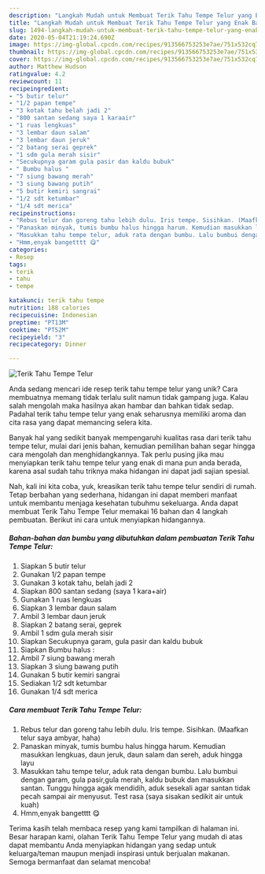 ```yaml
---
description: "Langkah Mudah untuk Membuat Terik Tahu Tempe Telur yang Enak Banget"
title: "Langkah Mudah untuk Membuat Terik Tahu Tempe Telur yang Enak Banget"
slug: 1494-langkah-mudah-untuk-membuat-terik-tahu-tempe-telur-yang-enak-banget
date: 2020-05-04T21:19:24.690Z
image: https://img-global.cpcdn.com/recipes/913566753253e7ae/751x532cq70/terik-tahu-tempe-telur-foto-resep-utama.jpg
thumbnail: https://img-global.cpcdn.com/recipes/913566753253e7ae/751x532cq70/terik-tahu-tempe-telur-foto-resep-utama.jpg
cover: https://img-global.cpcdn.com/recipes/913566753253e7ae/751x532cq70/terik-tahu-tempe-telur-foto-resep-utama.jpg
author: Matthew Hudson
ratingvalue: 4.2
reviewcount: 11
recipeingredient:
- "5 butir telur"
- "1/2 papan tempe"
- "3 kotak tahu belah jadi 2"
- "800 santan sedang saya 1 karaair"
- "1 ruas lengkuas"
- "3 lembar daun salam"
- "3 lembar daun jeruk"
- "2 batang serai geprek"
- "1 sdm gula merah sisir"
- "Secukupnya garam gula pasir dan kaldu bubuk"
- " Bumbu halus "
- "7 siung bawang merah"
- "3 siung bawang putih"
- "5 butir kemiri sangrai"
- "1/2 sdt ketumbar"
- "1/4 sdt merica"
recipeinstructions:
- "Rebus telur dan goreng tahu lebih dulu. Iris tempe. Sisihkan. (Maafkan telur saya ambyar, haha)"
- "Panaskan minyak, tumis bumbu halus hingga harum. Kemudian masukkan lengkuas, daun jeruk, daun salam dan sereh, aduk hingga layu"
- "Masukkan tahu tempe telur, aduk rata dengan bumbu. Lalu bumbui dengan garam, gula pasir,gula merah, kaldu bubuk dan masukkan santan. Tunggu hingga agak mendidih, aduk sesekali agar santan tidak pecah sampai air menyusut. Test rasa (saya sisakan sedikit air untuk kuah)"
- "Hmm,enyak bangetttt 😋"
categories:
- Resep
tags:
- terik
- tahu
- tempe

katakunci: terik tahu tempe 
nutrition: 188 calories
recipecuisine: Indonesian
preptime: "PT13M"
cooktime: "PT52M"
recipeyield: "3"
recipecategory: Dinner

---
```



![Terik Tahu Tempe Telur](https://img-global.cpcdn.com/recipes/913566753253e7ae/751x532cq70/terik-tahu-tempe-telur-foto-resep-utama.jpg)

Anda sedang mencari ide resep terik tahu tempe telur yang unik? Cara membuatnya memang tidak terlalu sulit namun tidak gampang juga. Kalau salah mengolah maka hasilnya akan hambar dan bahkan tidak sedap. Padahal terik tahu tempe telur yang enak seharusnya memiliki aroma dan cita rasa yang dapat memancing selera kita.



Banyak hal yang sedikit banyak mempengaruhi kualitas rasa dari terik tahu tempe telur, mulai dari jenis bahan, kemudian pemilihan bahan segar hingga cara mengolah dan menghidangkannya. Tak perlu pusing jika mau menyiapkan terik tahu tempe telur yang enak di mana pun anda berada, karena asal sudah tahu triknya maka hidangan ini dapat jadi sajian spesial.


Nah, kali ini kita coba, yuk, kreasikan terik tahu tempe telur sendiri di rumah. Tetap berbahan yang sederhana, hidangan ini dapat memberi manfaat untuk membantu menjaga kesehatan tubuhmu sekeluarga. Anda dapat membuat Terik Tahu Tempe Telur memakai 16 bahan dan 4 langkah pembuatan. Berikut ini cara untuk menyiapkan hidangannya.

<!--inarticleads1-->

##### Bahan-bahan dan bumbu yang dibutuhkan dalam pembuatan Terik Tahu Tempe Telur:

1. Siapkan 5 butir telur
1. Gunakan 1/2 papan tempe
1. Gunakan 3 kotak tahu, belah jadi 2
1. Siapkan 800 santan sedang (saya 1 kara+air)
1. Gunakan 1 ruas lengkuas
1. Siapkan 3 lembar daun salam
1. Ambil 3 lembar daun jeruk
1. Siapkan 2 batang serai, geprek
1. Ambil 1 sdm gula merah sisir
1. Siapkan Secukupnya garam, gula pasir dan kaldu bubuk
1. Siapkan  Bumbu halus :
1. Ambil 7 siung bawang merah
1. Siapkan 3 siung bawang putih
1. Gunakan 5 butir kemiri sangrai
1. Sediakan 1/2 sdt ketumbar
1. Gunakan 1/4 sdt merica




<!--inarticleads2-->

##### Cara membuat Terik Tahu Tempe Telur:

1. Rebus telur dan goreng tahu lebih dulu. Iris tempe. Sisihkan. (Maafkan telur saya ambyar, haha)
1. Panaskan minyak, tumis bumbu halus hingga harum. Kemudian masukkan lengkuas, daun jeruk, daun salam dan sereh, aduk hingga layu
1. Masukkan tahu tempe telur, aduk rata dengan bumbu. Lalu bumbui dengan garam, gula pasir,gula merah, kaldu bubuk dan masukkan santan. Tunggu hingga agak mendidih, aduk sesekali agar santan tidak pecah sampai air menyusut. Test rasa (saya sisakan sedikit air untuk kuah)
1. Hmm,enyak bangetttt 😋




Terima kasih telah membaca resep yang kami tampilkan di halaman ini. Besar harapan kami, olahan Terik Tahu Tempe Telur yang mudah di atas dapat membantu Anda menyiapkan hidangan yang sedap untuk keluarga/teman maupun menjadi inspirasi untuk berjualan makanan. Semoga bermanfaat dan selamat mencoba!
